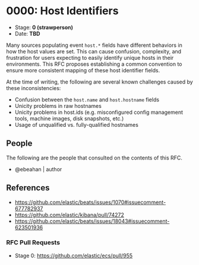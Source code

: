 # 0000: Host Identifiers
<!-- Leave this ID at 0000. The ECS team will assign a unique, contiguous RFC number upon merging the initial stage of this RFC. -->

- Stage: **0 (strawperson)** <!-- Update to reflect target stage. See https://elastic.github.io/ecs/stages.html -->
- Date: **TBD** <!-- The ECS team sets this date at merge time. This is the date of the latest stage advancement. -->

<!--
As you work on your RFC, use the "Stage N" comments to guide you in what you should focus on, for the stage you're targeting.
Feel free to remove these comments as you go along.
-->

<!--
Stage 0: Provide a high level summary of the premise of these changes. Briefly describe the nature, purpose, and impact of the changes. ~2-5 sentences.
-->

Many sources populating event `host.*` fields have different behaviors in how the host values are set. This can cause confusion, complexity, and frustration for users expecting to easily identify unique hosts in their environments. This RFC proposes establishing a common convention to ensure more consistent mapping of these host identifier fields.

At the time of writing, the following are several known challenges caused by these inconsistencies:

* Confusion between the `host.name` and `host.hostname` fields
* Unicity problems in raw hostnames
* Unicity problems in host.ids (e.g. misconfigured config management tools, machine images, disk snapshots, etc.)
* Usage of unqualified vs. fully-qualified hostnames

## People

The following are the people that consulted on the contents of this RFC.

* @ebeahan | author

<!--
Who will be or has consulted on the contents of this RFC? Identify authorship and sponsorship, and optionally identify the nature of involvement of others. Link to GitHub aliases where possible. This list will likely change or grow stage after stage.

e.g.:

* @Yasmina | author
* @Monique | sponsor
* @EunJung | subject matter expert
* @JaneDoe | grammar, spelling, prose
* @Mariana
-->


## References

<!-- Insert any links appropriate to this RFC in this section. -->
* https://github.com/elastic/beats/issues/1070#issuecomment-677782937
* https://github.com/elastic/kibana/pull/74272
* https://github.com/elastic/beats/issues/18043#issuecomment-623501936

### RFC Pull Requests

<!-- An RFC should link to the PRs for each of it stage advancements. -->

* Stage 0: https://github.com/elastic/ecs/pull/955

<!--
* Stage 1: https://github.com/elastic/ecs/pull/NNN
...
-->
